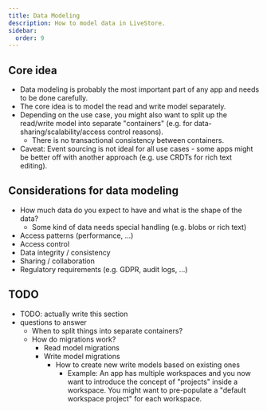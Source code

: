 ```yaml
---
title: Data Modeling
description: How to model data in LiveStore.
sidebar:
  order: 9
---
```


## Core idea

- Data modeling is probably the most important part of any app and needs to be done carefully.
- The core idea is to model the read and write model separately.
- Depending on the use case, you might also want to split up the read/write model into separate "containers" (e.g. for data-sharing/scalability/access control reasons).
  - There is no transactional consistency between containers.
- Caveat: Event sourcing is not ideal for all use cases - some apps might be better off with another approach (e.g. use CRDTs for rich text editing).

## Considerations for data modeling

- How much data do you expect to have and what is the shape of the data?
  - Some kind of data needs special handling (e.g. blobs or rich text)
- Access patterns (performance, ...)
- Access control
- Data integrity / consistency
- Sharing / collaboration
- Regulatory requirements (e.g. GDPR, audit logs, ...)

## TODO

- TODO: actually write this section
- questions to answer
  - When to split things into separate containers?
  - How do migrations work?
    - Read model migrations
    - Write model migrations
      - How to create new write models based on existing ones
        - Example: An app has multiple workspaces and you now want to introduce the concept of "projects" inside a workspace. You might want to pre-populate a "default workspace project" for each workspace.
